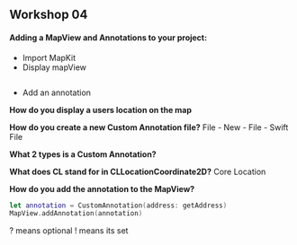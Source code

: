 ## Workshop 04

#### Adding a MapView and Annotations to your project:
  - Import MapKit 
  - Display mapView 
``` swift

```
  - Add an annotation

**How do you display a users location on the map**

**How do you create a new Custom Annotation file?**
File - New - File - Swift File
  
**What 2 types is a Custom Annotation?**
  
**What does CL stand for in CLLocationCoordinate2D?**
Core Location

**How do you add the annotation to the MapView?**
``` swift
let annotation = CustomAnnotation(address: getAddress)
MapView.addAnnotation(annotation)
```

? means optional
! means its set
